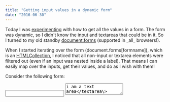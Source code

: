 ```yaml
---
title: "Getting input values in a dynamic form"
date: "2016-06-30"
---
```


Today I was [experimenting](http://codepen.io/ianmcnally/pen/VjbWNm/) with how to get all the values in a form. The form was dynamic, so I didn't know the input and textareas that could be in it. So I turned to my old standby [document.forms](http://ianmcnally.me/blog/2016/5/26/native-form-validation-in-browsers) (supported in \_all\_ browsers!).

When I started iterating over the form (document.forms\[formname\]), which is an [HTMLCollection](https://developer.mozilla.org/en-US/docs/Web/API/HTMLCollection), I noticed that all non-input or textarea elements were filtered out (even if an input was nested inside a label). That means I can easily map over the inputs, get their values, and do as I wish with them!

Consider the following form:

<form name\="hey"\>
  <label\><input name\="innie" value\="i am an input"/></label\>
  <textarea name\="textie"\>i am a text area</textarea\>
  <p\></p\>
</form\>

In my javascript, if I convert it to an array, I can map over the form's inner elements and get values from them!!! Like so:

const mapInputNamesToValues \= () \=> {
  const form \= document.forms.hey
  const formAsArray \= \[\].slice.call(form)
  
  return formAsArray.reduce((result, input) \=> {
    result\[input.name\] \= input.value
    return result
  }, {})
  
}

// note: you could convert to an array and reduce in one line
// via \[\].reduce.call(form, callback)
// but I chose to separate it for clarity.

Play with the demo below, or on [Codepen](http://codepen.io/ianmcnally/pen/VjbWNm/):

<p data-height="265" data-theme-id="0" data-slug-hash="VjbWNm" data-default-tab="html,result" data-user="ianmcnally" data-embed-version="2" class="codepen">See the Pen <a href="http://codepen.io/ianmcnally/pen/VjbWNm/">Getting input values from document.forms</a> by Ian McNally (<a href="http://codepen.io/ianmcnally">@ianmcnally</a>) on <a href="http://codepen.io">CodePen</a>.</p>
<script async src="//assets.codepen.io/assets/embed/ei.js"></script>
